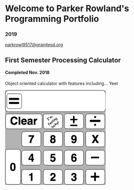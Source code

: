 # Welcome to Parker Rowland's Programming Portfolio
### 2019

parkrowl9517@granitesd.org

## First Semester Processing Calculator
#### Completed Nov. 2018
Object oriented calculator with features including... Yeet

![Calculator](https://github.com/prowland3/ProgrammingPortfolio2019/blob/master/images/CalculatorPlan.png?raw=true)
